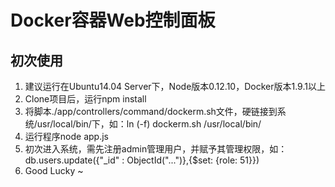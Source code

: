 # Docker容器Web控制面板
## 初次使用 ##
1. 建议运行在Ubuntu14.04 Server下，Node版本0.12.10，Docker版本1.9.1以上
2. Clone项目后，运行npm install
3. 将脚本./app/controllers/command/dockerm.sh文件，硬链接到系统/usr/local/bin/下，如：ln (-f) dockerm.sh /usr/local/bin/
4. 运行程序node app.js
5. 初次进入系统，需先注册admin管理用户，并赋予其管理权限，如：db.users.update({"_id" : ObjectId("...")},{$set: {role: 51}})
6. Good Lucky ~
